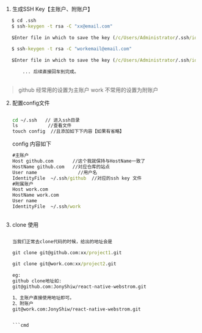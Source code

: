 1. 生成SSH Key【主账户、附账户】

 ```cmd
    $ cd .ssh
    $ ssh-keygen -t rsa -C "xx@email.com"
       
    $Enter file in which to save the key (/c/Users/Administrator/.ssh/id_rsa): github //可以重命名为github，方便区分
       
    $ ssh-keygen -t rsa -C "workemail@email.com"
       
    $Enter file in which to save the key (/c/Users/Administrator/.ssh/id_rsa): work
    
        ... 后续直接回车到完成。
        
 ```
> github 经常用的设置为主账户
> work 不常用的设置为附账户


2. 配置config文件
    
    ```cmd
        
    cd ~/.ssh   // 进入ssh目录
    ls           //查看文件
    touch config  //且添加如下下内容【如果有省略】
    ```
    
    config 内容如下
    
    ```cmd
    #主账户
    Host github.com       //这个我就保持与HostName一致了
    HostName github.com   //对应仓库的站点
    User name               //用户名
    IdentityFile  ~/.ssh/github  //对应的ssh key 文件
    #附属账户
    Host work.com
    HostName work.com
    User name
    IdentityFile  ~/.ssh/work 
            
    ```
3. clone 使用
    
    ```cmd
    
    当我们正常去clone代码的时候，给出的地址会是
    
    git clone git@github.com:xx/project1.git
     
    git clone git@work.com:xx/project2.git
      
    eg:
    github clone地址如:
    git@github.com:JonyShiw/react-native-webstrom.git
    
    1、主账户直接使用地址即可。
    2、附账户
    git@work.com:JonyShiw/react-native-webstrom.git
    
    
    ```cmd


